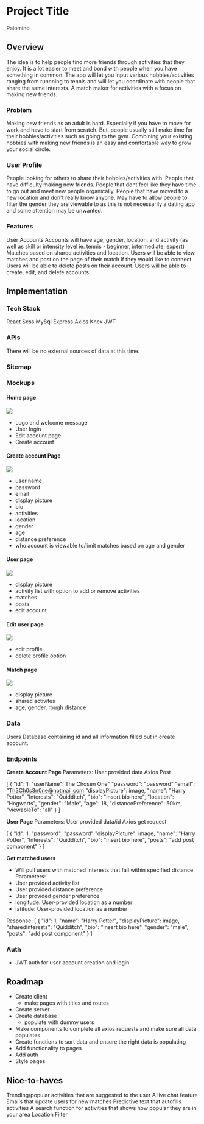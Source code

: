# Project Title

Palomino

## Overview

The idea is to help people find more friends through activities that they enjoy. It is a lot easier to meet and bond with people when you have something in common. The app will let you input various hobbies/activities ranging from runnning to tennis and will let you coordinate with people that share the same interests. A match maker for activities with a focus on making new friends.


### Problem

Making new friends as an adult is hard. Especially if you have to move for work and have to start from scratch. But, people usually still make time for their hobbies/activities such as going to the gym. Combining your existing hobbies with making new friends is an easy and comfortable way to grow your social circle. 

### User Profile

People looking for others to share their hobbies/activities with.
People that have difficulty making new friends.
People that dont feel like they have time to go out and meet new people organically.
People that have moved to a new location and don't really know anyone.
May have to allow people to filter the gender they are viewable to as this is not necessarily a dating app and some attention may be unwanted.

### Features

User Accounts
Accounts will have age, gender, location, and activity (as well as skill or intensity level ie. tennis - beginner, intermediate, expert)
Matches based on shared activities and location.
Users will be able to view matches and post on the page of their match if they would like to connect.
Users will be able to delete posts on their account.
Users will be able to create, edit, and delete accounts.


## Implementation

### Tech Stack

React
Scss
MySql
Express
Axios
Knex
JWT

### APIs

There will be no external sources of data at this time.

### Sitemap

### Mockups


#### Home page
![](./images/PalominoHomePage-1.png)
- Logo and welcome message
- User login
- Edit account page
- Create account

#### Create account Page
![](./images/PalominoCreateAccount-1.png)
- user name
- password
- email
- display picture
- bio
- activities
- location
- gender
- age
- distance preference
- who account is viewable to/limit matches based on age and gender

#### User page
![](./images/UpdatedPalominoUserPage.png)
- display picture
- activity list with option to add or remove activities
- matches
- posts
- edit account

#### Edit user page
![](./images/UpdatedPalominoEditProfilePage.png)
- edit profile
- delete profile option

#### Match page
![](./images/PalominoMatchPage-1.png)
- display picture
- shared activites
- age, gender, rough distance





### Data

Users Database containing id and all information filled out in create account.

### Endpoints

**Create Account Page**
Parameters:
User provided data
Axios Post

[
    {
        "id": 1,
        "userName": The Chosen One"
        "password": "password"
        "email": "Th3Ch0s3n0ne@hotmail.com
        "displayPicture": image,
        "name": "Harry Potter",
        "Interests": "Quidditch",
        "bio": "insert bio here",
        "location": "Hogwarts",
        "gender": "Male",
        "age": 18,
        "distancePreference": 50km,
        "viewableTo": "all"
    }
]


**User Page**
Parameters:
User provided data/id
Axios get request

[
    {
        "id": 1,
        "password": "password"
        "displayPicture": image,
        "name": "Harry Potter",
        "Interests": "Quidditch",
        "bio": "insert bio here",
        "posts": "add post component"
    }
]

**Get matched users**
- Will pull users with matched interests that fall within specified distance
Parameters:
- User provided activity list
- User provided distance preference
- User provided gender preference
- longitude: User-provided location as a number
- latitude: User-provided location as a number

Response:
[
    {
        "id": 1,
        "name": "Harry Potter",
        "displayPicture": image,
        "sharedInterests": "Quidditch",
        "bio": "insert bio here",
        "gender": "male",
        "posts": "add post component"
    }
]


### Auth

- JWT auth for user account creation and login

## Roadmap

- Create client
    - make pages with titles and routes
- Create server
- Create database
    - populate with dummy users
- Make components to complete all axios requests and make sure all data populates
- Create functions to sort data and ensure the right data is populating
- Add functionality to pages
- Add auth
- Style pages

## Nice-to-haves

Trending/popular activities that are suggested to the user
A live chat feature
Emails that update users for new matches 
Predictive text that autofills activities
A search function for activities that shows how popular they are in your area
Location Filter


